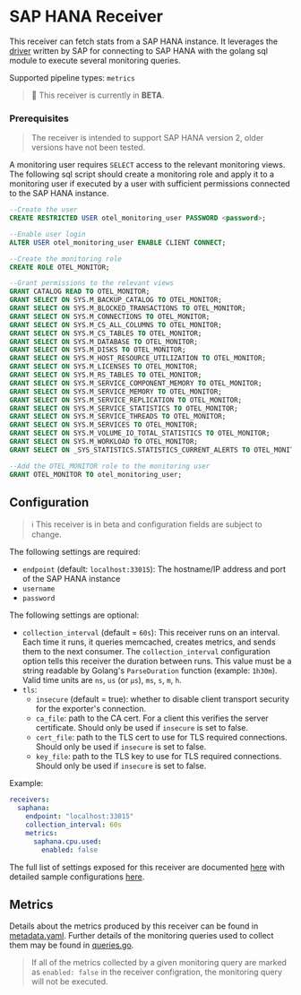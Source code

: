 # SAP HANA Receiver

This receiver can fetch stats from a SAP HANA instance. It leverages the [driver](https://github.com/SAP/go-hdb) written by SAP for connecting to SAP HANA with the golang sql module to execute several monitoring queries.

Supported pipeline types: `metrics`

> :construction: This receiver is currently in **BETA**.

### Prerequisites

> The receiver is intended to support SAP HANA version 2, older versions have not been tested.

A monitoring user requires `SELECT` access to the relevant monitoring views. The following sql script should create a monitoring role and apply it to a monitoring user if executed by a user with sufficient permissions connected to the SAP HANA instance.

```sql
--Create the user
CREATE RESTRICTED USER otel_monitoring_user PASSWORD <password>;

--Enable user login
ALTER USER otel_monitoring_user ENABLE CLIENT CONNECT;

--Create the monitoring role
CREATE ROLE OTEL_MONITOR;

--Grant permissions to the relevant views
GRANT CATALOG READ TO OTEL_MONITOR;
GRANT SELECT ON SYS.M_BACKUP_CATALOG TO OTEL_MONITOR;
GRANT SELECT ON SYS.M_BLOCKED_TRANSACTIONS TO OTEL_MONITOR;
GRANT SELECT ON SYS.M_CONNECTIONS TO OTEL_MONITOR;
GRANT SELECT ON SYS.M_CS_ALL_COLUMNS TO OTEL_MONITOR;
GRANT SELECT ON SYS.M_CS_TABLES TO OTEL_MONITOR;
GRANT SELECT ON SYS.M_DATABASE TO OTEL_MONITOR;
GRANT SELECT ON SYS.M_DISKS TO OTEL_MONITOR;
GRANT SELECT ON SYS.M_HOST_RESOURCE_UTILIZATION TO OTEL_MONITOR;
GRANT SELECT ON SYS.M_LICENSES TO OTEL_MONITOR;
GRANT SELECT ON SYS.M_RS_TABLES TO OTEL_MONITOR;
GRANT SELECT ON SYS.M_SERVICE_COMPONENT_MEMORY TO OTEL_MONITOR;
GRANT SELECT ON SYS.M_SERVICE_MEMORY TO OTEL_MONITOR;
GRANT SELECT ON SYS.M_SERVICE_REPLICATION TO OTEL_MONITOR;
GRANT SELECT ON SYS.M_SERVICE_STATISTICS TO OTEL_MONITOR;
GRANT SELECT ON SYS.M_SERVICE_THREADS TO OTEL_MONITOR;
GRANT SELECT ON SYS.M_SERVICES TO OTEL_MONITOR;
GRANT SELECT ON SYS.M_VOLUME_IO_TOTAL_STATISTICS TO OTEL_MONITOR;
GRANT SELECT ON SYS.M_WORKLOAD TO OTEL_MONITOR;
GRANT SELECT ON _SYS_STATISTICS.STATISTICS_CURRENT_ALERTS TO OTEL_MONITOR;

--Add the OTEL_MONITOR role to the monitoring user
GRANT OTEL_MONITOR TO otel_monitoring_user;
```

## Configuration

> :information_source: This receiver is in beta and configuration fields are subject to change.

The following settings are required:

- `endpoint` (default: `localhost:33015`): The hostname/IP address and port of the SAP HANA instance
- `username`
- `password`

The following settings are optional:

- `collection_interval` (default = `60s`): This receiver runs on an interval.
Each time it runs, it queries memcached, creates metrics, and sends them to the
next consumer. The `collection_interval` configuration option tells this
receiver the duration between runs. This value must be a string readable by
Golang's `ParseDuration` function (example: `1h30m`). Valid time units are
`ns`, `us` (or `µs`), `ms`, `s`, `m`, `h`.
- `tls`:
  - `insecure` (default = true): whether to disable client transport security for the exporter's connection.
  - `ca_file`: path to the CA cert. For a client this verifies the server certificate. Should only be used if `insecure` is set to false.
  - `cert_file`: path to the TLS cert to use for TLS required connections. Should only be used if `insecure` is set to false.
  - `key_file`: path to the TLS key to use for TLS required connections. Should only be used if `insecure` is set to false.

Example:

```yaml
receivers:
  saphana:
    endpoint: "localhost:33015"
    collection_interval: 60s
    metrics:
      saphana.cpu.used:
        enabled: false
```

The full list of settings exposed for this receiver are documented [here](./config.go)
with detailed sample configurations [here](./testdata/config.yaml).

## Metrics

Details about the metrics produced by this receiver can be found in [metadata.yaml](./metadata.yaml). Further details of the monitoring queries used to collect them may be found in [queries.go](./queries.go).

> If all of the metrics collected by a given monitoring query are marked as `enabled: false` in the receiver configration, the monitoring query will not be executed.

